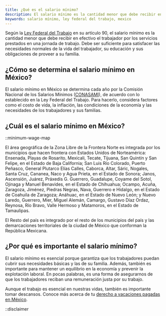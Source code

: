 ```yaml
---
title: ¿Qué es el salario mínimo?
description: El salario mínimo es la cantidad menor que debe recibir en efectivo el trabajador por los servicios prestados en una jornada de trabajo. Descubre por qué es importante el salario mínimo y cómo se determina en México.
keywords: salario mínimo, ley federal del trabajo, mexico
---
```

Según la [Ley Federal del Trabajo](/ley-federal-del-trabajo) en su artículo 90, el salario mínimo es la cantidad menor que debe recibir en efectivo el trabajador por los servicios prestados en una jornada de trabajo. Debe ser suficiente para satisfacer las necesidades normales de la vida del trabajador, su educación y sus obligaciones de proveer a su familia.

## ¿Cómo se determina el salario mínimo en México?

El salario mínimo en México se determina cada año por la Comisión Nacional de los Salarios Mínimos ([CONASAMI](https://www.gob.mx/conasami)), de acuerdo con lo establecido en la Ley Federal del Trabajo. Para hacerlo, considera factores como el costo de vida, la inflación, las condiciones de la economía y las necesidades de los trabajadores y sus familias.

## ¿Cuál es el salario mínimo en México?

::minimum-wage-map

El área geográfica de la Zona Libre de la Frontera Norte es integrada por los municipios que hacen frontera con Estados Unidos de Norteamérica: Ensenada, Playas de Rosarito, Mexicali, Tecate,
Tijuana, San Quintín y San Felipe, en el Estado de Baja California; San Luis Río Colorado, Puerto Peñasco, General Plutarco Elías Calles, Caborca, Altar, Sáric, Nogales, Santa Cruz, Cananea, Naco
y Agua Prieta, en el Estado de Sonora; Janos, Ascensión, Juárez, Práxedis G. Guerrero, Guadalupe, Coyame del Sotol, Ojinaga y Manuel Benavides, en el Estado de Chihuahua; Ocampo, Acuña,
Zaragoza, Jiménez, Piedras Negras, Nava, Guerrero e Hidalgo, en el Estado de Coahuila de Zaragoza; Anáhuac, en el Estado de Nuevo León; y Nuevo Laredo, Guerrero, Mier, Miguel Alemán,
Camargo, Gustavo Díaz Ordaz, Reynosa, Río Bravo, Valle Hermoso y Matamoros, en el Estado de Tamaulipas.

El Resto del país es integrado por el resto de los municipios del país y las demarcaciones territoriales de la ciudad de México que conforman la República Mexicana.

## ¿Por qué es importante el salario mínimo?

El salario mínimo es esencial porque garantiza que los trabajadores puedan cubrir sus necesidades básicas y las de su familia. Además, también es importante para mantener un equilibrio en la economía y prevenir la explotación laboral. En pocas palabras, es una forma de asegurarnos de que los trabajadores reciban una remuneración justa por su trabajo.

Aunque el trabajo es esencial en nuestras vidas, también es importante tomar descansos. Conoce más acerca de tu [derecho a vacaciones pagadas en México](/articulos/como-funcionan-las-vacaciones-en-mexico).

::disclaimer
